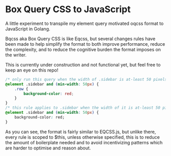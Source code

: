# Box Query CSS to JavaScript
A little experiment to transpile my element query motivated oqcss format to JavaScript in Golang.

Bqcss aka Box Query CSS is like Eqcss, but several changes rules have been made to help simplify the format to both improve performance, reduce the complexity, and to reduce the cognitive burden the format imposes on the writer.

This is currently under construction and not functional yet, but feel free to keep an eye on this repo!

```css
/* only run this query when the width of .sidebar is at-least 50 pixels */
@element .sidebar and (min-width: 50px) {
	.row {
		background-color: red;
	}
}
/* this rule applies to .sidebar when the width of it is at-least 50 pixels, try to avoid using this as it's easy to create a cycle */
@element .sidebar and (min-width: 50px) {
	background-color: red;
}
```

As you can see, the format is fairly similar to EQCSS.js, but unlike there, every rule is scoped to $this, unless otherwise specified, this is to reduce the amount of boilerplate needed and to avoid incentivizing patterns which are harder to optimise and reason about.
